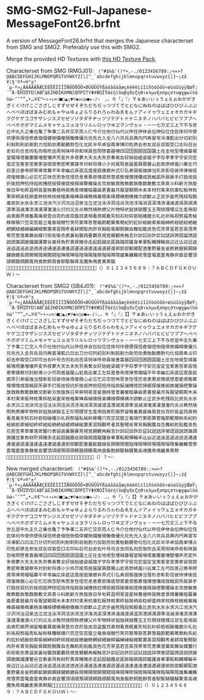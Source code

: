 # SMG-SMG2-Full-Japanese-MessageFont26.brfnt
A version of MessageFont26.brfnt that merges the Japanese characterset from SMG and SMG2. Preferably use this with SMG2.

Merge the provided HD Textures with [this HD Texture Pack](https://www.youtube.com/watch?v=_TBhu-NfrX0).

Characterset from SMG (RMGJ01):
``` !"#$%&'()*+,-./0123456789:;<=>?@ABCDEFGHIJKLMNOPQRSTUVWXYZ[\]^_`abcdefghijklmnopqrstuvwxyz{|}~¡¢£¥¦§¨©ª«®°±²´µ·º»¿ÀÁÂÃÄÅÆÇÈÉÊËÌÍÎÏÑÒÓÔÕÖ×ØÙÚÛÜÝßàáâãäåæçèéêëìíîïñòóôõö÷øùúûüýÿŒœŸ;΄΅Ά·ΈΉΊΌΎΏΐΑΒΓΔΕΖΗΘΙΚΛΜΝΞΟΠΡΣΤΥΦΧΨΩΪΫάέήίΰαβγδεζηθικλμνξοπρςστυφχψωϊϋόύώ—‘’“”„•…※€™←↑→↓∞∴■□▲△▼▽◆◇○◎●★☆♪♭　、。々「」『』〒ぁあぃいぅうぇえぉおかがきぎくぐけげこごさざしじすずせぜそぞただちぢっつづてでとどなにぬねのはばぱひびぴふぶぷへべぺほぼぽまみむめもゃやゅゆょよらりるれろゎわゐゑをんァアィイゥウェエォオカガキギクグケゲコゴサザシジスズセゼソゾタダチヂッツヅテデトドナニヌネノハバパヒビピフブプヘベペホボポマミムメモャヤュユョヨラリルレロヮワヰヱヲンヴヵヶ・ー一七万丈三上下不与世丘中丸久之乗也亀了争事二五井交京亮人仁今介仕他付仙代以仲任伊休会伝伸似位住佐体何作使供便係保信修倉個借健側備催傾働像優元兄先光入全八六共兵具典内円再冒写冷凍凱出分切初別利制刺則前剛割力加助効勇動勝勢包化北匠半卒卓協南単博印危原去参友双反収取受口古叫召台史右司合吉同名向吸吹呂周呪味呼命和咲員哲問啓喜器噴四回団困囲固国園土在圭地型埋城基堀堂報場塔塞塵墓増壁壊声売変外多夜夢大天太夫失奈奏奥女好妹始姫姿威子字存孝季宇守安完宏宙定宝客室宮害家容宿寂寄密寒寛寝寺対射将導小少尚尾局居届屋屑展層山岩島崇崎嵐川巣左巧巨差己巻帝師帯帰常幕平年幸幽広床底店度座庭康廊弁式引弘弟弱張強弾当形彦影役彼待律後徒得復微徹心必忘忙応快念思急性怪恐息恵悪悲情惑想意感態慢慣憶懐成我戦戻所扇扉手打扱技投折抜抱押拾持指挑捜捨授探接提換揺損撃撮操支攻放敏救敗教散敦敬数敵敷文斉斎斗料新方旅旋族日早旬昇昌明昔星映春昼時晃晩景晴暖暗暮曲更書最月服望朝期木未本材村束来杭東松板林枚果架柄染柱柳査柿校株核根格案梅棒森植検楕業極楽様標横樹橋機次欲歓止正武歩歯死残段殻毅毒民気水氷永求江池決汽沙沢河治沼泉法泣泥注泳洋洞活派流浩浮海消涙深清済渚減渡渦測湖満源準溶滅滝漆演漠澤激濱火灯灼災炎点無然焼熱燃父片物特状狙狭獄獲玉王現球理環瓜生産用田由男画界畑番異痛発登白百的皮皿盤目直相看真眠着矢知石砂砕砦砲確磨示礼社祈祐祝祭福秀秘移稼積穴空突窓窟立竜章端競竹笑符第等答管箱節範築篤簡紀約紅紗紙級索紫細紳終経結絵絶継続網緑緒線編練縮繁置美習翔考者耕聞聡肉肝背胸能脅脚脱腕自舞船艦良色花芳芽苗若苦英茂茶草荒菅落葉藤虫蝶行術街衛衣表裏裕襲西要覇見視覚親観角触言計訓記訪許診試話詳誇認誕誘語説読誰調謝識議護讐谷豪貝負貯貴貸贈赤走起超越足距路踏踪躍身車軍転輔輝輪辰辺辻込迎近返迷追退送逃逆透逐途通速造連進遊運過道達違遠選避還邪郎部郵郷配酒重野量金釜鈴鉄銀銃鋼録鍵鎖鏡長閉開閑間関闇闘阻降限陣陰陸険陽隆隊階隕障隠雄集離難雨雪雲電震霊青静非面音響頂頭頼題顔願風飛食飲飼首香駅駆験骨高魔魚鳴麦黄黒龍！＆（）０１２３４５６８９：？ＡＢＣＤＦＧＫＯＵＷｉ～```

Characterset from SMG2 (SB4J01):
``` !"#$%&'()*+,-./0123456789:;<=>?@ABCDEFGHIJKLMNOPQRSTUVWXYZ[\]^_`abcdefghijklmnopqrstuvwxyz{|}~¡¢£¥¦§¨©ª«®°±´µ·º»¿ÀÁÂÃÄÅÆÇÈÉÊËÌÍÎÏÑÒÓÔÕÖ×ØÙÚÛÜÝßàáâãäåæçèéêëìíîïñòóôõö÷øùúûüýÿŒœŸ;΄΅Ά·ΈΉΊΌΎΏΐΑΒΓΔΕΖΗΘΙΚΛΜΝΞΟΠΡΣΤΥΦΧΨΩΪΫάέήίΰαβγδεζηθικλμνξοπρςστυφχψωϊϋόύώ‘’“”„•…※€™←↑→↓∞∴■□▲△▼▽◆◇○◎●★☆♪♭、。々「」『』【】〒ぁあぃいぅうぇえぉおかがきぎくぐけげこごさざしじすずせぜそぞただちぢっつづてでとどなにぬねのはばぱひびぴふぶぷへべぺほぼぽまみむめもゃやゅゆょよらりるれろゎわをんァアィイゥウェエォオカガキギクグケゲコゴサザシジスズセゼソゾタダチヂッツヅテデトドナニヌネノハバパヒビピフブプヘベペホボポマミムメモャヤュユョヨラリルレロヮワヲンヴヵヶ・ー一七丈三上下不与世並中主久乗了予事二亡交人今介仕他付仙代以仲任休会伝似位住体何作使便保信倉個倍倒借停側備傾像優元兄先光入全共兵具内再冒凍凱凸凹出刀分切列初別利制前割力助労効勇勉動勝勢匂化協南単占印却去参取受口叩可台右叶号合同名向否呆呪味呼命員唆善喜器囚回団困囲国園土圧在地坂型城基報場塔塞増壊声変外夜夢大天太夫失奈奥奪女好始姫姿嬉子字存季宇守安完宙定宝実客宮家容宿寄寒寝察対封射導小少尽局居届屋山岩島巡巣工左巨差巻帝席帰常帽幅平年幸幽広床底店度座庭廊弄引弟張強当彗彰影役彼待後得復微心必忘忙応念怒怖思急性怪恐息恵悪悲情惑想意愛感態慕慢慣憶成我戦戻所扉手打扱技投抗折抜抵押担招拾持指挑振捕捜捨捻掃掘探接推揃換援損搭撃操放救敗教散数敵文断新方旅旋族日早昇明易昔星昼時普景暑暖暗暴曲更書替最月有服望朝期木未本村束来板林枚果枠枯染査栄根格案棒森植検極楽構様標模横次欲歓止正武歩死残段比民気水氷永求汎江池決河治沼注泳洞活派流浮海消深済減渡温港湖満源準溶滅滑滝漠漢潜激灼炎点無然焼照熱燃爆牢物特状狙独狭獄玉王珍現理甘生産用田男町画界留略番異疲痛発登白百的皆盗目直相看真着矢知石砂砦砲破確示礼祝祭福私秘称移種穴究空突窟立竜端竹第筋算管箱節範簡粉系紀約紙級紡索細紹終絆結絵絶続緑緒締縁縦置美習翔翻考者耳聖聞肯胃背胸腕腹自舌舞航舵船艦良色花若苦茶草華落蒸蟹行表袋装裏襲要見視覚親観角解言計訓記訪許診証試詰話詳誉認語説読誰調謝議豆象負財貯貸賭赤走起超越趣足跡路跳踏蹴躍身車軍転較輝輪辛込辿近返迷追退送逃途通速連進遅遊運道達違遠遭選遺還邪部郵配重量鉱銀録長閉開間闇阻降限陣除険陽隊隕隠集離難雪雰雲電震霊青静面音響頂頃順預頑頭頼題顔願風飛食飯飽餅駆騎騒驚高魂魔鳥鳴麗黄黒黙！（）？～･```

New merged characterset:
``` !"#$%&'()*+,-./0123456789:;<=>?@ABCDEFGHIJKLMNOPQRSTUVWXYZ[\]^_`abcdefghijklmnopqrstuvwxyz{|}~¡¢£¥¦§¨©ª«®°±²´µ·º»¿ÀÁÂÃÄÅÆÇÈÉÊËÌÍÎÏÑÒÓÔÕÖ×ØÙÚÛÜÝßàáâãäåæçèéêëìíîïñòóôõö÷øùúûüýÿŒœŸ;΄΅Ά·ΈΉΊΌΎΏΐΑΒΓΔΕΖΗΘΙΚΛΜΝΞΟΠΡΣΤΥΦΧΨΩΪΫάέήίΰαβγδεζηθικλμνξοπρςστυφχψωϊϋόύώ—‘’“”„•…※€™←↑→↓∞∴■□▲△▼▽◆◇○◎●★☆♪♭　、。々「」『』【】〒ぁあぃいぅうぇえぉおかがきぎくぐけげこごさざしじすずせぜそぞただちぢっつづてでとどなにぬねのはばぱひびぴふぶぷへべぺほぼぽまみむめもゃやゅゆょよらりるれろゎわゐゑをんァアィイゥウェエォオカガキギクグケゲコゴサザシジスズセゼソゾタダチヂッツヅテデトドナニヌネノハバパヒビピフブプヘベペホボポマミムメモャヤュユョヨラリルレロヮワヰヱヲンヴヵヶ・ー一七万丈三上下不与世丘並中丸主久之乗也亀了予争事二五井亡交京亮人仁今介仕他付仙代以仲任伊休会伝伸似位住佐体何作使供便係保信修倉個倍倒借停健側備催傾働像優元兄先光入全八六共兵具典内円再冒写冷凍凱凸凹出刀分切列初別利制刺則前剛割力加助労効勇勉動勝勢匂包化北匠半卒卓協南単博占印危却原去参友双反収取受口古叩叫召可台史右叶号司合吉同名向否吸吹呂呆周呪味呼命和咲員哲唆問啓善喜器噴囚四回団困囲固国園土圧在圭地坂型埋城基堀堂報場塔塞塵墓増壁壊声売変外多夜夢大天太夫失奈奏奥奪女好妹始姫姿威嬉子字存孝季宇守安完宏宙定宝実客室宮害家容宿寂寄密寒寛寝察寺対封射将導小少尚尽尾局居届屋屑展層山岩島崇崎嵐川巡巣工左巧巨差己巻帝師席帯帰常帽幅幕平年幸幽広床底店度座庭康廊弁弄式引弘弟弱張強弾当彗形彦彰影役彼待律後徒得復微徹心必忘忙応快念怒怖思急性怪恐息恵悪悲情惑想意愛感態慕慢慣憶懐成我戦戻所扇扉手打扱技投抗折抜抱抵押担招拾持指挑振捕捜捨捻掃授掘探接推揃提換援揺損搭撃撮操支攻放敏救敗教散敦敬数敵敷文斉斎斗料断新方旅旋族日早旬昇昌明易昔星映春昼時晃晩普景晴暑暖暗暮暴曲更書替最月有服望朝期木未本材村束来杭東松板林枚果枠枯架柄染柱柳査柿栄校株核根格案梅棒森植検楕業極楽構様標模横樹橋機次欲歓止正武歩歯死残段殻毅毒比民気水氷永求汎江池決汽沙沢河治沼泉法泣泥注泳洋洞活派流浩浮海消涙深清済渚減渡渦温測港湖満源準溶滅滑滝漆演漠漢潜澤激濱火灯灼災炎点無然焼照熱燃爆父片牢物特状狙独狭獄獲玉王珍現球理環瓜甘生産用田由男町画界畑留略番異疲痛発登白百的皆皮皿盗盤目直相看真眠着矢知石砂砕砦砲破確磨示礼社祈祐祝祭福秀私秘称移種稼積穴究空突窓窟立竜章端競竹笑符第等筋答算管箱節範築篤簡粉系紀約紅紗紙級紡索紫細紳紹終絆経結絵絶継続網緑緒線締編練縁縦縮繁置美習翔翻考者耕耳聖聞聡肉肝肯胃背胸能脅脚脱腕腹自舌舞航舵船艦良色花芳芽苗若苦英茂茶草荒菅華落葉蒸藤虫蝶蟹行術街衛衣表袋装裏裕襲西要覇見視覚親観角解触言計訓記訪許診証試詰話詳誇誉認誕誘語説読誰調謝識議護讐谷豆象豪貝負財貯貴貸賭贈赤走起超越趣足距跡路跳踏踪蹴躍身車軍転較輔輝輪辛辰辺辻込辿迎近返迷追退送逃逆透逐途通速造連進遅遊運過道達違遠遭選遺避還邪郎部郵郷配酒重野量金釜鈴鉄鉱銀銃鋼録鍵鎖鏡長閉開閑間関闇闘阻降限陣除陰陸険陽隆隊階隕障隠雄集離難雨雪雰雲電震霊青静非面音響頂頃順預頑頭頼題顔願風飛食飯飲飼飽餅首香駅駆騎騒験驚骨高魂魔魚鳥鳴麗麦黄黒黙龍！＆（）０１２３４５６８９：？ＡＢＣＤＦＧＫＯＵＷｉ～･```
